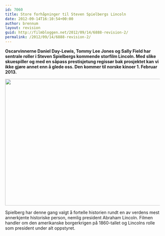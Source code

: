 ```yaml
---
id: 7060
title: Store forhåpninger til Steven Spielbergs Lincoln
date: 2012-09-14T16:10:54+00:00
author: brennum
layout: revision
guid: http://filmbloggen.net/2012/09/14/6888-revision-2/
permalink: /2012/09/14/6888-revision-2/
---
```

**Oscarvinnerne Daniel Day-Lewis, Tommy Lee Jones og Sally Field har sentrale roller i Steven Spielbergs kommende storfilm Lincoln. Med slike skuespiller og med en såpass prestisjetung regissør bak prosjektet kan vi ikke gjøre annet enn å glede oss. Den kommer til norske kinoer 1. Februar 2013.**

<a href="http://filmbloggen.net/?attachment_id=7059" rel="attachment wp-att-7059"><img class="alignnone size-large wp-image-7059" src="http://filmbloggen.net/wp-content/uploads//2012/09/Lincoln-Daniel-Day-Lewisroom-620x412.jpg" alt="" width="620" height="412" /></a>

Spielberg har denne gang valgt å fortelle historien rundt en av verdens mest annerkjente historiske person, nemlig president Abraham Lincoln. Filmen handler om den amerikanske borgerkrigen på 1860-tallet og Lincolns rolle som president under alt oppstyret.